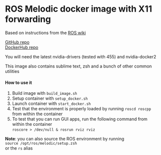 # ROS Melodic docker image with X11 forwarding

Based on instructions from the [ROS wiki](http://wiki.ros.org/docker/Tutorials/Hardware%20Acceleration)  

[GitHub repo](https://github.com/DLopezMadrid/ros-melodic-gui-docker)  
[DockerHub repo](https://hub.docker.com/repository/docker/dlopezmadrid/ros-melodic-gui-docker)  

You will need the latest nvidia-drivers (tested with 455) and nvidia-docker2  

This image also contains sublime text, zsh and a bunch of other common utilities  

#### How to use it
1. Build image with `build_image.sh`  
2. Setup container with `setup_docker.sh`  
3. Launch container with `start_docker.sh`  
4. Test that the environment is properly loaded by running `roscd roscpp` from within the container
5. To test that you can run GUI apps, run the following command from within the container  
`roscore > /dev/null & rosrun rviz rviz`  
  
**Note**: you can also source the ROS environment by running  
`source /opt/ros/melodic/setup.zsh`  
or the `rs` alias  

